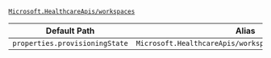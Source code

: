 [`Microsoft.HealthcareApis/workspaces`](https://docs.microsoft.com/en-us/azure/templates/microsoft.healthcareapis/workspaces)

| Default Path | Alias |
|---|---|
| `properties.provisioningState` | `Microsoft.HealthcareApis/workspaces/provisioningState` |

